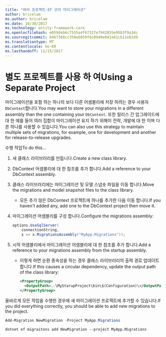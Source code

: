 ```yaml
---
title: "여러 프로젝트-EF 코어 마이그레이션"
author: bricelam
ms.author: bricelam
ms.date: 10/30/2017
ms.technology: entity-framework-core
ms.openlocfilehash: e059deb6c7555a4f6732fe7942855e95b3f9a34c
ms.sourcegitcommit: b467368cc350e6059fdc0949e042a41cb11e61d9
ms.translationtype: MT
ms.contentlocale: ko-KR
ms.lasthandoff: 11/15/2017
---
```

<a name="using-a-separate-project"></a><span data-ttu-id="1646e-102">별도 프로젝트를 사용 하 여</span><span class="sxs-lookup"><span data-stu-id="1646e-102">Using a Separate Project</span></span>
========================
<span data-ttu-id="1646e-103">마이그레이션을 포함 하는 하나의 보다 다른 어셈블리에 저장 하려는 경우 사용자 `DbContext`합니다.</span><span class="sxs-lookup"><span data-stu-id="1646e-103">You may want to store your migrations in a different assembly than the one containing your `DbContext`.</span></span> <span data-ttu-id="1646e-104">또한 릴리스 간 업그레이드에 대 한 예를 들어 여러 집합이 마이그레이션 유지 하기 위해이 전략, 개발에 대 한 이며 다른 하나를 사용할 수 있습니다.</span><span class="sxs-lookup"><span data-stu-id="1646e-104">You can also use this strategy to maintain multiple sets of migrations, for example, one for development and another for release-to-release upgrades.</span></span>

<span data-ttu-id="1646e-105">수행 작업</span><span class="sxs-lookup"><span data-stu-id="1646e-105">To do this...</span></span>

1. <span data-ttu-id="1646e-106">새 클래스 라이브러리를 만듭니다.</span><span class="sxs-lookup"><span data-stu-id="1646e-106">Create a new class library.</span></span>

2. <span data-ttu-id="1646e-107">DbContext 어셈블리에 대 한 참조를 추가 합니다.</span><span class="sxs-lookup"><span data-stu-id="1646e-107">Add a reference to your DbContext assembly.</span></span>

3. <span data-ttu-id="1646e-108">클래스 라이브러리에는 마이그레이션 및 모델 스냅숏 파일을 이동 합니다.</span><span class="sxs-lookup"><span data-stu-id="1646e-108">Move the migrations and model snapshot files to the class library.</span></span>
   * <span data-ttu-id="1646e-109">모든 추가 않은 DbContext 프로젝트에 하나를 추가한 다음 이동 합니다.</span><span class="sxs-lookup"><span data-stu-id="1646e-109">If you haven't added any, add one to the DbContext project then move it.</span></span>

4. <span data-ttu-id="1646e-110">마이그레이션 어셈블리를 구성 합니다.</span><span class="sxs-lookup"><span data-stu-id="1646e-110">Configure the migrations assembly:</span></span>

   ``` csharp
   options.UseSqlServer(
       connectionString,
       x => x.MigrationsAssembly("MyApp.Migrations"));
   ```

5. <span data-ttu-id="1646e-111">시작 어셈블리에서 마이그레이션 어셈블리에 대 한 참조를 추가 합니다.</span><span class="sxs-lookup"><span data-stu-id="1646e-111">Add a reference to your migrations assembly from the startup assembly.</span></span>
   * <span data-ttu-id="1646e-112">이렇게 하면 순환 종속성을 하는 경우 클래스 라이브러리의 출력 경로 업데이트 합니다.</span><span class="sxs-lookup"><span data-stu-id="1646e-112">If this causes a circular dependency, update the output path of the class library:</span></span>

     ``` xml
     <PropertyGroup>
       <OutputPath>..\MyStarupProject\bin\$(Configuration)\</OutputPath>
     </PropertyGroup>
     ```

<span data-ttu-id="1646e-113">올바르게 모든 작업을 수행한 경우에 새 마이그레이션 프로젝트에 추가할 수 있습니다.</span><span class="sxs-lookup"><span data-stu-id="1646e-113">If you did everything correctly, you should be able to add new migrations to the project.</span></span>

``` powershell
Add-Migration NewMigration -Project MyApp.Migrations
```
``` Console
dotnet ef migraitons add NewMigration --project MyApp.Migrations
```
